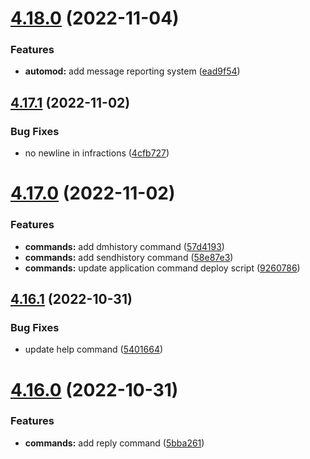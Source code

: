 # [4.18.0](https://github.com/onesoft-sudo/sudobot/compare/v4.17.1...v4.18.0) (2022-11-04)


### Features

* **automod:** add message reporting system ([ead9f54](https://github.com/onesoft-sudo/sudobot/commit/ead9f547d33cd31a8c353c51bef612ddc5bf8385))



## [4.17.1](https://github.com/onesoft-sudo/sudobot/compare/v4.17.0...v4.17.1) (2022-11-02)


### Bug Fixes

* no newline in infractions ([4cfb727](https://github.com/onesoft-sudo/sudobot/commit/4cfb727579e0d8f1c5223a71e259a02af3153582))



# [4.17.0](https://github.com/onesoft-sudo/sudobot/compare/v4.16.1...v4.17.0) (2022-11-02)


### Features

* **commands:** add dmhistory command ([57d4193](https://github.com/onesoft-sudo/sudobot/commit/57d4193dd85abb13ac5b2aaf891fb2c804556e3b))
* **commands:** add sendhistory command ([58e87e3](https://github.com/onesoft-sudo/sudobot/commit/58e87e3cb8e460544d537617308ffa28e57a6ac3))
* **commands:** update application command deploy script ([9260786](https://github.com/onesoft-sudo/sudobot/commit/92607867ffdb4742c491aaf5a8bba4448f4ba1e7))



## [4.16.1](https://github.com/onesoft-sudo/sudobot/compare/v4.16.0...v4.16.1) (2022-10-31)


### Bug Fixes

* update help command ([5401664](https://github.com/onesoft-sudo/sudobot/commit/54016648ab99eaf6c9a6030dd1213cc2771abb66))



# [4.16.0](https://github.com/onesoft-sudo/sudobot/compare/v4.15.1...v4.16.0) (2022-10-31)


### Features

* **commands:** add reply command ([5bba261](https://github.com/onesoft-sudo/sudobot/commit/5bba261ab10c477d405ebf95b931505dd6b4e2f8))



